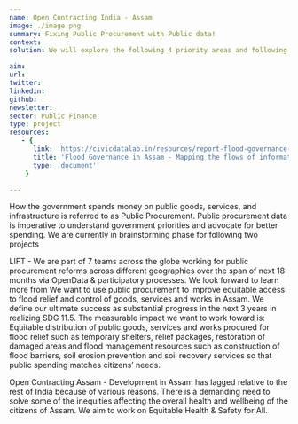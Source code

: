```yaml
---
name: Open Contracting India - Assam
image: ./image.png
summary: Fixing Public Procurement with Public data!
context: 
solution: We will explore the following 4 priority areas and following a rigorous assessment, identify the top two options that are most likely to translate into meaningful reforms that will deliver life-changing impacts for the people of Assam - Child Health, Floods Management, COVID-19 Relief Efforts, Water & Sanitation. Develop a basic replicable open data and analytical platform - Public Procurement Suite. We hope to co-create a  suite that will enable users to download raw data as well as data mapped to Open Contracting Data Standards in the machine-readable format moving away from scanned images/pdfs/CAPTCHAs.

aim:
url:
twitter:
linkedin:
github:
newsletter:
sector: Public Finance
type: project
resources:
   - {
      link: 'https://civicdatalab.in/resources/report-flood-governance-in-assam-nov-2022.pdf',
      title: 'Flood Governance in Assam - Mapping the flows of information and funds during floods in Assam',
      type: 'document'
    }

---
```


How the government spends money on public goods, services, and infrastructure is referred to as Public Procurement. Public procurement data is imperative to understand government priorities and advocate for better spending. 
We are currently in brainstorming phase for following two projects

LIFT - We are part of 7 teams across the globe working for public procurement reforms across different geographies over the span of next 18 months via OpenData & participatory processes. We look forward to learn more from  We want to use public procurement to improve equitable access to flood relief and control of goods, services and works in Assam. We define our ultimate success as substantial progress in the next 3 years in realizing SDG 11.5. The measurable impact we want to work toward is:  Equitable distribution of public goods, services and works procured for flood relief such as temporary shelters, relief packages, restoration of damaged areas and flood management resources such as construction of flood barriers, soil erosion prevention and soil recovery services so that public spending matches citizens’ needs.

Open Contracting Assam - Development in Assam has lagged relative to the rest of India because of various reasons. There is a demanding need to solve some of the inequities affecting the overall health and wellbeing of the citizens of Assam. We aim to work on Equitable Health & Safety for All.

